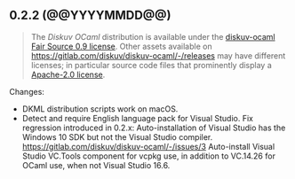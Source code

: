 ## 0.2.2 (@@YYYYMMDD@@)

> The *Diskuv OCaml* distribution is available under the
[diskuv-ocaml Fair Source 0.9 license](https://gitlab.com/diskuv/diskuv-ocaml/-/raw/main/LICENSE.txt).
Other assets available on https://gitlab.com/diskuv/diskuv-ocaml/-/releases may have different licenses;
in particular source code files that prominently display a
[Apache-2.0 license](https://www.apache.org/licenses/LICENSE-2.0.txt).

Changes:

* DKML distribution scripts work on macOS.
* Detect and require English language pack for Visual Studio.
  Fix regression introduced in 0.2.x: Auto-installation of Visual Studio has the Windows 10 SDK but not the Visual Studio compiler.
  https://gitlab.com/diskuv/diskuv-ocaml/-/issues/3
  Auto-install Visual Studio VC.Tools component for vcpkg use, in addition to VC.14.26 for OCaml use, when not Visual Studio 16.6.
